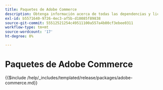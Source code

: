 ```yaml
---
title: Paquetes de Adobe Commerce
description: Obtenga información acerca de todas las dependencias y licencias de terceros utilizadas en Adobe Commerce.
exl-id: b5571640-9726-4ec3-af5b-d10085f89838
source-git-commit: 55512521254c49511100a557a4b00cf3ebee0311
workflow-type: tm+mt
source-wordcount: '17'
ht-degree: 0%

---
```


# Paquetes de Adobe Commerce

{{$include /help/_includes/templated/release/packages/adobe-commerce.md}}

<!-- Last updated from includes: 2025-04-11 12:10:38 -->
